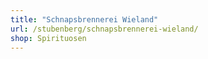 ```yaml
---
title: "Schnapsbrennerei Wieland"
url: /stubenberg/schnapsbrennerei-wieland/
shop: Spirituosen
---
```

